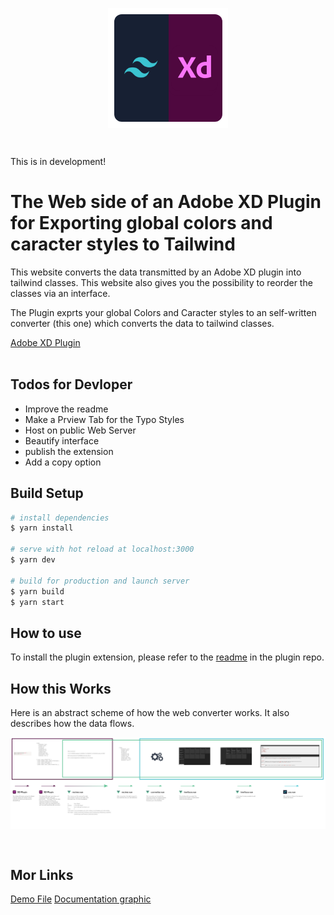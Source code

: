 <p align="center"><img align="center" src="./.github/logo.png"/></p><br/>


This is in development!
# The Web side of an Adobe XD Plugin for Exporting global colors and caracter styles to Tailwind

This website converts the data transmitted by an Adobe XD plugin into tailwind classes. 
This website also gives you the possibility to reorder the classes via an interface.

The Plugin exprts your global Colors and Caracter styles to an self-written converter (this one) which converts the data to tailwind classes. 

[Adobe XD Plugin](https://github.com/theLeroy/TailwindExportPlugin)
<br/>
<br/>

## Todos for Devloper
- Improve the readme
- Make a Prview Tab for the Typo Styles
- Host on public Web Server
- Beautify interface
- publish the extension
- Add a copy option



## Build Setup

```bash
# install dependencies
$ yarn install

# serve with hot reload at localhost:3000
$ yarn dev

# build for production and launch server
$ yarn build
$ yarn start

```
## How to use
To install the plugin extension, please refer to the [readme](https://github.com/theLeroy/TailwindExportPlugin/blob/main/README.md) in the plugin repo.


## How this Works

Here is an abstract scheme of how the web converter works. It also describes how the data flows.

<p align="center"><img align="center" src="./.github/flowExplanation.png"/></p><br/>


## Mor Links
[Demo File](https://github.com/theLeroy/XDFormatterReceiver/blob/main/.github/Demo.xd)
[Documentation graphic](https://github.com/theLeroy/XDFormatterReceiver/blob/main/.github/Documentation%20and%20Logo.xd)